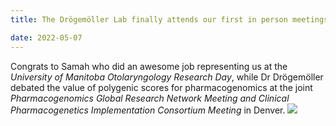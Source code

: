 ```yaml
---
title: The Drögemöller Lab finally attends our first in person meetings!

date: 2022-05-07
---
```


Congrats to Samah who did an awesome job representing us at the *University of Manitoba Otolaryngology Research Day*, while Dr Drögemöller debated the value of polygenic scores for pharmacogenomics at the joint *Pharmacogenomics Global Research Network Meeting and Clinical Pharmacogenetics Implementation Consortium Meeting* in Denver.
![](/img/ENT.jpg)

<!--more-->



